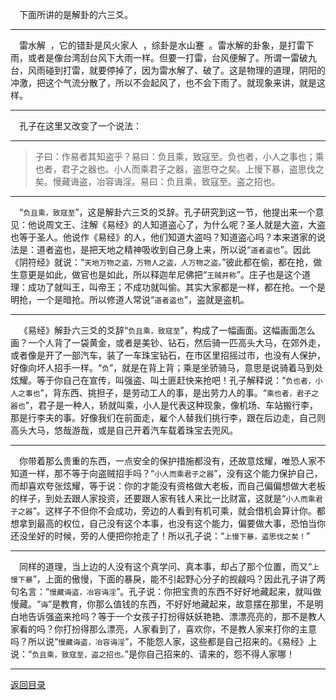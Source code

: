 &emsp;下面所讲的是解卦的六三爻。
___
&emsp;雷水解  ，它的错卦是风火家人  ，综卦是水山蹇  。雷水解的卦象，是打雷下雨，或者是像台湾刮台风下大雨一样。但要一打雷，台风便解了。所谓一雷破九台，风雨碰到打雷，就要停掉了，因为雷水解了、破了。这是物理的道理，阴阳的冲激，把这个气流分散了，所以不会起风了，也不会下雨了。就现象来讲，就是这样。
___
&emsp;孔子在这里又改变了一个说法：
___
> 子曰：作易者其知盗乎？易曰：负且乘，致寇至。负也者，小人之事也；乘也者，君子之器也。小人而乘君子之器，盗思夺之矣。上慢下暴，盗思伐之矣。慢藏诲盗，冶容诲淫。易曰：负且乘，致寇至。盗之招也。
___
&emsp;“``负且乘，致寇至``”，这是解卦六三爻的爻辞。孔子研究到这一节，他提出来一个意见：他说周文王、注解《易经》的人知道盗心了，为什么呢？圣人就是大盗，大盗也等于圣人。他说作《易经》的人，他们知道大盗吗？知道盗心吗？本来道家的说法是：道者盗也，是把天地之精神吸收到自己身上来，所以说“``道者盗也``”。因此《阴符经》就说：“``天地万物之盗，万物人之盗，人万物之盗。``”彼此都在偷，都在抢，做生意更是如此，做官也是如此，所以释迦牟尼佛把“``王贼并称``”。庄子也是这个道理：成功了就叫王，叫帝王；不成功就叫偷。其实大家都是一样，都在抢。一个是明抢，一个是暗抢。所以修道人常说“``道者盗也``”，盗就是盗机。
___
&emsp;《易经》解卦六三爻的爻辞“``负且乘，致寇至``”，构成了一幅画面。这幅画面怎么画？一个人背了一袋黄金，或者是美钞、钻石，然后骑一匹高头大马，在郊外走，或者像是开了一部汽车，装了一车珠宝钻石，在市区里招摇过市，也没有人保护，好像向坏人招手一样。“``负``”，就是在背上背；乘是坐骄骑马，意思是说骑着马到处炫耀。等于你自己在宣传，叫强盗、叫土匪赶快来抢吧！孔子解释说：“``负也者，小人之事也``”，背东西、挑担子，是劳动工人的事，是出劳力人的事。“``乘也者，君子之器也``”，君子是一种人，轿就叫乘，小人是代表这种现象，像机场、车站搬行李，那是行李夫的事。好像我们在前面走，雇个人替我们挑行李，跟在后边走，自己则高头大马，悠哉游哉，或是自己开着汽车载着珠宝去兜风。
___
&emsp;你带着那么贵重的东西，一点安全的保护措施都没有，还故意炫耀，唯恐人家不知道一样，那不等于向盗贼招手吗？“``小人而乘君子之器``”，没有这个能力保护自己，而却喜欢夸张炫耀，等于说：你的才能没有资格做大老板，而自己偏偏想做大老板的样子，到处去跟人家投资，还要跟人家有钱人来比一比财富，这就是“``小人而乘君子之器``”。这样子不但你不会成功，旁边的人看到有机可乘，就会借机会算计你。都想拿到最高的权位，自己没有这个本事，也没有这个能力，偏要做大事，恐怕当你还没坐好的时候，旁的人便把你抢走了！所以孔子说：“``上慢下暴，盗思伐之矣！``”
___
&emsp;同样的道理，当上边的人没有这个真学问、真本事，却占了那个位置，而又“``上慢下暴``”，上面的傲慢，下面的暴戾，能不引起野心分子的觊觎吗？因此孔子讲了两句名言：“``慢藏诲盗，冶容诲淫``”。孔子说：你把宝贵的东西不好好地藏起来，就叫做慢藏。“``诲``”是教育，你那么值钱的东西，不好好地藏起来，故意摆在那里，不是明白地告诉强盗来抢吗？等于一个女孩子打扮得妖妖艳艳、漂漂亮亮的，那不是教人家看的吗？你打扮得那么漂亮，人家看到了，喜欢你，不是教人家来打你的主意吗？所以说“``慢藏诲盗，冶容诲淫``”，不能怨人家，这些都是自己招来的。《易经》上说：“``负且乘，致寇至，盗之招也。``”是你自己招来的、请来的，怨不得人家哪！
___
[返回目录](../../master/README.md#目录)